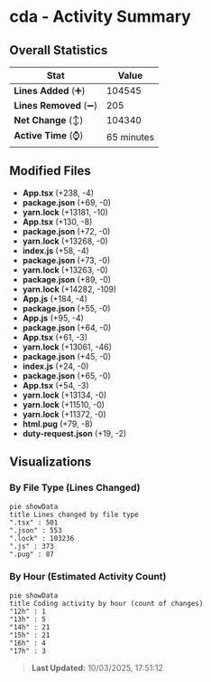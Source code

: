 # cda - Activity Summary 

## Overall Statistics

| Stat                   | Value                                                             |
| ---------------------- | ----------------------------------------------------------------- |
| **Lines Added** (➕)   | 104545                                          |
| **Lines Removed** (➖) | 205                                        |
| **Net Change** (↕)    | 104340                |
| **Active Time** (⌚)   | 65 minutes |


## Modified Files
- **App.tsx** (+238, -4)
- **package.json** (+69, -0)
- **yarn.lock** (+13181, -10)
- **App.tsx** (+130, -8)
- **package.json** (+72, -0)
- **yarn.lock** (+13268, -0)
- **index.js** (+58, -4)
- **package.json** (+73, -0)
- **yarn.lock** (+13263, -0)
- **package.json** (+89, -0)
- **yarn.lock** (+14282, -109)
- **App.js** (+184, -4)
- **package.json** (+55, -0)
- **App.js** (+95, -4)
- **package.json** (+64, -0)
- **App.tsx** (+61, -3)
- **yarn.lock** (+13061, -46)
- **package.json** (+45, -0)
- **index.js** (+24, -0)
- **package.json** (+65, -0)
- **App.tsx** (+54, -3)
- **yarn.lock** (+13134, -0)
- **yarn.lock** (+11510, -0)
- **yarn.lock** (+11372, -0)
- **html.pug** (+79, -8)
- **duty-request.json** (+19, -2)

## Visualizations

### By File Type (Lines Changed)

```mermaid
pie showData
title Lines changed by file type
".tsx" : 501
".json" : 553
".lock" : 103236
".js" : 373
".pug" : 87
```

### By Hour (Estimated Activity Count)

```mermaid
pie showData
title Coding activity by hour (count of changes)
"12h" : 1
"13h" : 5
"14h" : 21
"15h" : 21
"16h" : 4
"17h" : 3
```


> **Last Updated:** 10/03/2025, 17:51:12